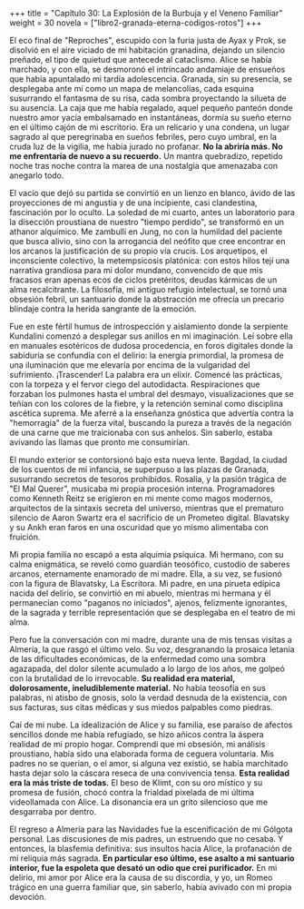 +++
title = "Capítulo 30: La Explosión de la Burbuja y el Veneno Familiar"
weight = 30
novela = ["libro2-granada-eterna-codigos-rotos"]
+++

El eco final de "Reproches", escupido con la furia justa de Ayax y Prok, se disolvió en el aire viciado de mi habitación granadina, dejando un silencio preñado, el tipo de quietud que antecede al cataclismo. Alice se había marchado, y con ella, se desmoronó el intrincado andamiaje de ensueños que había apuntalado mi tardía adolescencia. Granada, sin su presencia, se desplegaba ante mí como un mapa de melancolías, cada esquina susurrando el fantasma de su risa, cada sombra proyectando la silueta de su ausencia. La caja que me había regalado, aquel pequeño panteón donde nuestro amor yacía embalsamado en instantáneas, dormía su sueño eterno en el último cajón de mi escritorio. Era un relicario y una condena, un lugar sagrado al que peregrinaba en sueños febriles, pero cuyo umbral, en la cruda luz de la vigilia, me había jurado no profanar. **No la abriría más. No me enfrentaría de nuevo a su recuerdo.** Un mantra quebradizo, repetido noche tras noche contra la marea de una nostalgia que amenazaba con anegarlo todo.

El vacío que dejó su partida se convirtió en un lienzo en blanco, ávido de las proyecciones de mi angustia y de una incipiente, casi clandestina, fascinación por lo oculto. La soledad de mi cuarto, antes un laboratorio para la disección proustiana de nuestro "tiempo perdido", se transformó en un athanor alquímico. Me zambullí en Jung, no con la humildad del paciente que busca alivio, sino con la arrogancia del neófito que cree encontrar en los arcanos la justificación de su propio vía crucis. Los arquetipos, el inconsciente colectivo, la metempsicosis platónica: con estos hilos tejí una narrativa grandiosa para mi dolor mundano, convencido de que mis fracasos eran apenas ecos de ciclos pretéritos, deudas kármicas de un alma recalcitrante. La filosofía, mi antiguo refugio intelectual, se tornó una obsesión febril, un santuario donde la abstracción me ofrecía un precario blindaje contra la herida sangrante de la emoción.

Fue en este fértil humus de introspección y aislamiento donde la serpiente Kundalini comenzó a desplegar sus anillos en mi imaginación. Leí sobre ella en manuales esotéricos de dudosa procedencia, en foros digitales donde la sabiduría se confundía con el delirio: la energía primordial, la promesa de una iluminación que me elevaría por encima de la vulgaridad del sufrimiento. ¡Trascender! La palabra era un elixir. Comencé las prácticas, con la torpeza y el fervor ciego del autodidacta. Respiraciones que forzaban los pulmones hasta el umbral del desmayo, visualizaciones que se teñían con los colores de la fiebre, y la retención seminal como disciplina ascética suprema. Me aferré a la enseñanza gnóstica que advertía contra la "hemorragia" de la fuerza vital, buscando la pureza a través de la negación de una carne que me traicionaba con sus anhelos. Sin saberlo, estaba avivando las llamas que pronto me consumirían.

El mundo exterior se contorsionó bajo esta nueva lente. Bagdad, la ciudad de los cuentos de mi infancia, se superpuso a las plazas de Granada, susurrando secretos de tesoros prohibidos. Rosalía, y la pasión trágica de "El Mal Querer", musicaba mi propia procesión interna. Programadores como Kenneth Reitz se erigieron en mi mente como magos modernos, arquitectos de la sintaxis secreta del universo, mientras que el prematuro silencio de Aaron Swartz era el sacrificio de un Prometeo digital. Blavatsky y su Ankh eran faros en una oscuridad que yo mismo alimentaba con fruición.

Mi propia familia no escapó a esta alquimia psíquica. Mi hermano, con su calma enigmática, se reveló como guardián teosófico, custodio de saberes arcanos, eternamente enamorado de mi madre. Ella, a su vez, se fusionó con la figura de Blavatsky, La Escritora. Mi padre, en una pirueta edípica nacida del delirio, se convirtió en mi abuelo, mientras mi hermana y él permanecían como "paganos no iniciados", ajenos, felizmente ignorantes, de la sagrada y terrible representación que se desplegaba en el teatro de mi alma.

Pero fue la conversación con mi madre, durante una de mis tensas visitas a Almería, la que rasgó el último velo. Su voz, desgranando la prosaica letanía de las dificultades económicas, de la enfermedad como una sombra agazapada, del dolor silente acumulado a lo largo de los años, me golpeó con la brutalidad de lo irrevocable. **Su realidad era material, dolorosamente, ineludiblemente material.** No había teosofía en sus palabras, ni atisbo de gnosis, solo la verdad desnuda de la existencia, con sus facturas, sus citas médicas y sus miedos palpables como piedras.

Caí de mi nube. La idealización de Alice y su familia, ese paraíso de afectos sencillos donde me había refugiado, se hizo añicos contra la áspera realidad de mi propio hogar. Comprendí que mi obsesión, mi análisis proustiano, había sido una elaborada forma de ceguera voluntaria. Mis padres no se querían, o el amor, si alguna vez existió, se había marchitado hasta dejar solo la cáscara reseca de una convivencia tensa. **Esta realidad era la más triste de todas.** El beso de Klimt, con su oro místico y su promesa de fusión, chocó contra la frialdad pixelada de mi última videollamada con Alice. La disonancia era un grito silencioso que me desgarraba por dentro.

El regreso a Almería para las Navidades fue la escenificación de mi Gólgota personal. Las discusiones de mis padres, un estruendo que no cesaba. Y entonces, la blasfemia definitiva: sus insultos hacia Alice, la profanación de mi reliquia más sagrada. **En particular eso último, ese asalto a mi santuario interior, fue la espoleta que desató un odio que creí purificador.** En mi delirio, mi amor por Alice era la causa de su discordia, y yo, un Romeo trágico en una guerra familiar que, sin saberlo, había avivado con mi propia devoción.

